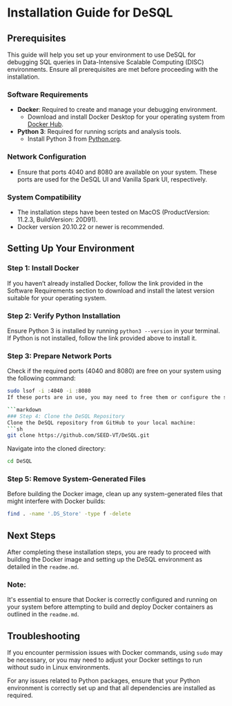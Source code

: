 # Installation Guide for DeSQL

## Prerequisites
This guide will help you set up your environment to use DeSQL for debugging SQL queries in Data-Intensive Scalable Computing (DISC) environments. Ensure all prerequisites are met before proceeding with the installation.

### Software Requirements
- **Docker**: Required to create and manage your debugging environment.
  - Download and install Docker Desktop for your operating system from [Docker Hub](https://www.docker.com/products/docker-desktop/).
- **Python 3**: Required for running scripts and analysis tools.
  - Install Python 3 from [Python.org](https://www.python.org/downloads/).

### Network Configuration
- Ensure that ports 4040 and 8080 are available on your system. These ports are used for the DeSQL UI and Vanilla Spark UI, respectively.

### System Compatibility
- The installation steps have been tested on MacOS (ProductVersion: 11.2.3, BuildVersion: 20D91).
- Docker version 20.10.22 or newer is recommended.

## Setting Up Your Environment

### Step 1: Install Docker
If you haven’t already installed Docker, follow the link provided in the Software Requirements section to download and install the latest version suitable for your operating system.

### Step 2: Verify Python Installation
Ensure Python 3 is installed by running `python3 --version` in your terminal. If Python is not installed, follow the link provided above to install it.

### Step 3: Prepare Network Ports
Check if the required ports (4040 and 8080) are free on your system using the following command:
```bash
sudo lsof -i :4040 -i :8080
If these ports are in use, you may need to free them or configure the software to use different ports.

```markdown
### Step 4: Clone the DeSQL Repository
Clone the DeSQL repository from GitHub to your local machine:
```sh
git clone https://github.com/SEED-VT/DeSQL.git
```
Navigate into the cloned directory:
```sh
cd DeSQL
```

### Step 5: Remove System-Generated Files
Before building the Docker image, clean up any system-generated files that might interfere with Docker builds:
```sh
find . -name '.DS_Store' -type f -delete
```

## Next Steps
After completing these installation steps, you are ready to proceed with building the Docker image and setting up the DeSQL environment as detailed in the `readme.md`.

### Note:
It's essential to ensure that Docker is correctly configured and running on your system before attempting to build and deploy Docker containers as outlined in the `readme.md`.

## Troubleshooting
If you encounter permission issues with Docker commands, using `sudo` may be necessary, or you may need to adjust your Docker settings to run without sudo in Linux environments.

For any issues related to Python packages, ensure that your Python environment is correctly set up and that all dependencies are installed as required.
